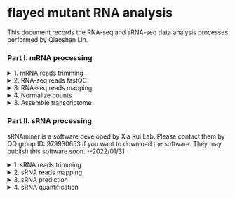 # flayed mutant RNA analysis

This document records the RNA-seq and sRNA-seq data analysis processes performed by Qiaoshan Lin.

### Part I. mRNA processing

<details>
<summary>1. mRNA reads trimming</summary>

First, save adapters to trim in adapter.fa

> sbatch [scripts/mRNA_trimming/trim.sh](https://github.com/qslin/flayed_RNA_analysis/blob/master/scripts/mRNA_trimming/trim.sh)

</details>

<details>
<summary>2. RNA-seq reads fastQC</summary>

FastQC and multiQC were used to check and visualize the reads quality after trimming.

> sbatch [scripts/mRNA_fastqc/fastQC.sh](https://github.com/qslin/flayed_RNA_analysis/blob/master/scripts/mRNA_fastqc/fastQC.sh)

> sbatch [scripts/mRNA_fastqc/multiQC.sh](https://github.com/qslin/flayed_RNA_analysis/blob/master/scripts/mRNA_fastqc/multiQC.sh)

</details>

<details>
<summary>3. RNA-seq reads mapping</summary>

STAR was used to map reads to genome and to count reads on genes. A genome file in fasta format and an gene annotation file in gtf format are required for running the scripts.

> sbatch [scripts/mRNA_reads_mapping/index.sh](https://github.com/qslin/flayed_RNA_analysis/blob/master/scripts/mRNA_reads_mapping/index.sh)

> sbatch [scripts/mRNA_reads_mapping/align.sh](https://github.com/qslin/flayed_RNA_analysis/blob/master/scripts/mRNA_reads_mapping/align.sh)

To map reads onto any desired sequence, prepare the sequence in fasta format and use hisat2 to perform the mapping. For example, I prepared six pri-miR169 transcripts and mapped reads to them
.

> sbatch [scripts/pri-miR169/index.sh](https://github.com/qslin/flayed_RNA_analysis/blob/master/scripts/pri-miR169/index.sh)

> sbatch [scripts/pri-miR169/align.sh](https://github.com/qslin/flayed_RNA_analysis/blob/master/scripts/pri-miR169/align.sh)

</details>

<details>
<summary>4. Normalize counts</summary>

First, merge all read counts into one file.

> file=(../2\_Count/\*ReadsPerGene.out.tab.txt)

> for f in ${file[@]}; do prefix=`echo $f | perl -lane '$_=~/.*\/(.*)ReadsPerGene.out.tab.txt/;print $1'`; cut -f2 $f > $prefix\.txt; done

</details>

<details>
<summary>3. Assemble transcriptome</summary>

Since I need to predict sRNA target sites that might be located on UTRs of genes, transcriptome was re-assembled even though CDS sequences were known. 

> sbatch [scripts/transcriptome_assembly/trinity.sh](https://github.com/qslin/flayed_RNA_analysis/blob/master/scripts/transcriptome_assembly/trinity.sh)

> sbatch [scripts/transcriptome_assembly/refine.sh](https://github.com/qslin/flayed_RNA_analysis/blob/master/scripts/transcriptome_assembly/refine.sh)

At this point, a rough CDS file was generated. However, I need transcripts instead of CDS. So another vsearch was done for all transcripts regardless of protein-coding ability.

> sbatch [scripts/transcriptome_assembly/cluster.sh](https://github.com/qslin/flayed_RNA_analysis/blob/master/scripts/transcriptome_assembly/cluster.sh)

Evaluate the transcriptome quality. 

> sbatch [scripts/transcriptome_assembly/evaluate.sh](https://github.com/qslin/flayed_RNA_analysis/blob/master/scripts/transcriptome_assembly/evaluate.sh)

Map transcripts to annotated genes. 

> sbatch [scripts/transcriptome_assembly/minimap2.sh](https://github.com/qslin/flayed_RNA_analysis/blob/master/scripts/transcriptome_assembly/minimap2.sh)

</details>

### Part II. sRNA processing

sRNAminer is a software developed by Xia Rui Lab. Please contact them by QQ group ID: 979930653 if you want to download the software. They may publish this software soon. --2022/01/31

<details>
<summary>1. sRNA reads trimming</summary>

First, predict adapters and remove them by sRNAminer

> sbatch [scripts/sRNA_trimming/trim.sh](https://github.com/qslin/flayed_RNA_analysis/blob/master/scripts/sRNA_trimming/trim.sh)

Then, exam the length of trimmed reads

> sbatch [scripts/sRNA_trimming/exam.sh](https://github.com/qslin/flayed_RNA_analysis/blob/master/scripts/sRNA_trimming/exam.sh) 

Some sequencing files are paired end sequencing, so the 2.trimmed files need to be reverse-complemented 

> sbatch [scripts/sRNA_trimming/reverse-complement.sh](https://github.com/qslin/flayed_RNA_analysis/blob/master/scripts/sRNA_trimming/reverse-complement.sh)

Finally, collapse the same reads and count number for each 

> sbatch [scripts/sRNA_trimming/collapse.sh](https://github.com/qslin/flayed_RNA_analysis/blob/master/scripts/sRNA_trimming/collapse.sh)

</details>

<details>
<summary>2. sRNA reads mapping</summary>

First, make an index

> sbatch [scripts/sRNA_reads_mapping/index.sh](https://github.com/qslin/flayed_RNA_analysis/blob/master/scripts/sRNA_reads_mapping/index.sh)

Then, map trimmed and collapsed sRNA reads to genome

> sbatch [scripts/sRNA_reads_mapping/map.sh](https://github.com/qslin/flayed_RNA_analysis/blob/master/scripts/sRNA_reads_mapping/map.sh)

For visualize read mapping in IGV-sRNA, run another bowtie command to produce bam format

> sbatch [scripts/sRNA_reads_mapping/igv.sh](https://github.com/qslin/flayed_RNA_analysis/blob/master/scripts/sRNA_reads_mapping/igv.sh)

</details>

<details>
<summary>3. sRNA prediction</summary>

Predict miRNA

> sbatch [scripts/sRNA_prediction/predict_miRNA.sh](https://github.com/qslin/flayed_RNA_analysis/blob/master/scripts/sRNA_prediction/predict_miRNA.sh)

Download mature.fa.gz from miRNA database and annotate miRNA

> sh [scripts/sRNA_prediction/filter_miRNA.sh](https://github.com/qslin/flayed_RNA_analysis/blob/master/scripts/sRNA_prediction/filter_miRNA.sh)

Predict phasiRNA

> sbatch [scripts/sRNA_prediction/predict_phasiRNA.sh](https://github.com/qslin/flayed_RNA_analysis/blob/master/scripts/sRNA_prediction/predict_phasiRNA.sh)

Merge phasiRNA prediction results

> sh [scripts/sRNA_prediction/merge_phasiRNA.sh](https://github.com/qslin/flayed_RNA_analysis/blob/master/scripts/sRNA_prediction/merge_phasiRNA.sh)

Another tool to predict miRNA is miRDP2. Here are reference scripts for it. But I didn't use them.

> [scripts/sRNA_prediction/miRDP2_index.sh](https://github.com/qslin/flayed_RNA_analysis/blob/master/scripts/sRNA_prediction/miRDP2_index.sh)

> [scripts/sRNA_prediction/miRDP2_prepare.sh](https://github.com/qslin/flayed_RNA_analysis/blob/master/scripts/sRNA_prediction/miRDP2_prepare.sh)

> [scripts/sRNA_prediction/miRDP2_predict.sh](https://github.com/qslin/flayed_RNA_analysis/blob/master/scripts/sRNA_prediction/miRDP2_predict.sh)

</details>

<details>
<summary>4. sRNA quantification</summary>

> sh [scripts/sRNA_quantification/quantify.sh](https://github.com/qslin/flayed_RNA_analysis/blob/master/scripts/sRNA_quantification/quantify.sh)

</details>

